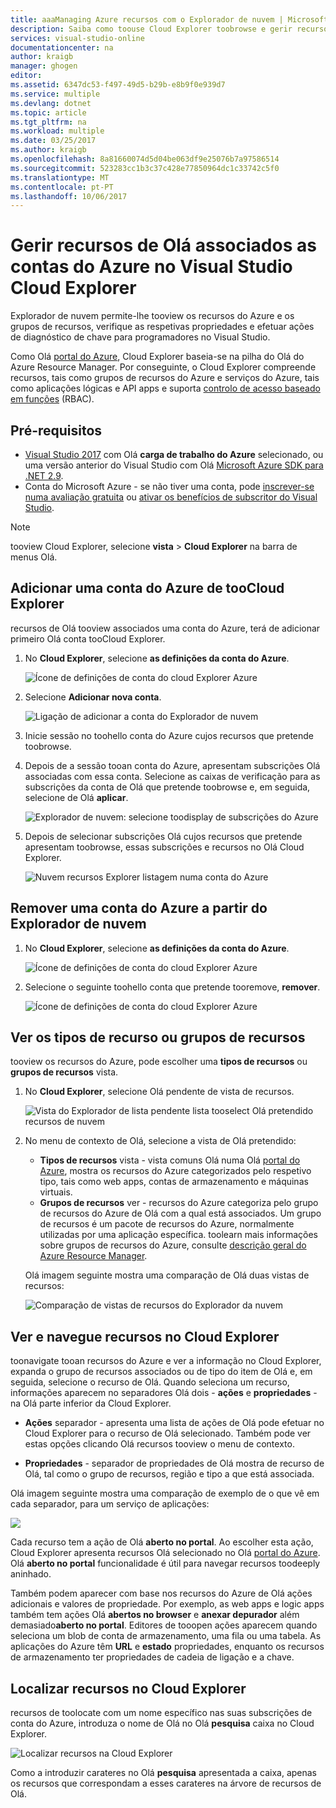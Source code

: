 ```yaml
---
title: aaaManaging Azure recursos com o Explorador de nuvem | Microsoft Docs
description: Saiba como toouse Cloud Explorer toobrowse e gerir recursos do Azure no Visual Studio.
services: visual-studio-online
documentationcenter: na
author: kraigb
manager: ghogen
editor: 
ms.assetid: 6347dc53-f497-49d5-b29b-e8b9f0e939d7
ms.service: multiple
ms.devlang: dotnet
ms.topic: article
ms.tgt_pltfrm: na
ms.workload: multiple
ms.date: 03/25/2017
ms.author: kraigb
ms.openlocfilehash: 8a81660074d5d04be063df9e25076b7a97586514
ms.sourcegitcommit: 523283cc1b3c37c428e77850964dc1c33742c5f0
ms.translationtype: MT
ms.contentlocale: pt-PT
ms.lasthandoff: 10/06/2017
---
```

# <a name="manage-hello-resources-associated-with-your-azure-accounts-in-visual-studio-cloud-explorer"></a>Gerir recursos de Olá associados as contas do Azure no Visual Studio Cloud Explorer
Explorador de nuvem permite-lhe tooview os recursos do Azure e os grupos de recursos, verifique as respetivas propriedades e efetuar ações de diagnóstico de chave para programadores no Visual Studio. 

Como Olá [portal do Azure](http://go.microsoft.com/fwlink/p/?LinkID=525040), Cloud Explorer baseia-se na pilha do Olá do Azure Resource Manager. Por conseguinte, o Cloud Explorer compreende recursos, tais como grupos de recursos do Azure e serviços do Azure, tais como aplicações lógicas e API apps e suporta [controlo de acesso baseado em funções](active-directory/role-based-access-control-configure.md) (RBAC). 

## <a name="prerequisites"></a>Pré-requisitos
- [Visual Studio 2017](https://www.visualstudio.com/downloads/) com Olá **carga de trabalho do Azure** selecionado, ou uma versão anterior do Visual Studio com Olá [Microsoft Azure SDK para .NET 2.9](https://www.microsoft.com/en-us/download/details.aspx?id=51657).
- Conta do Microsoft Azure - se não tiver uma conta, pode [inscrever-se numa avaliação gratuita](http://go.microsoft.com/fwlink/?LinkId=623901) ou [ativar os benefícios de subscritor do Visual Studio](http://go.microsoft.com/fwlink/?LinkId=623901).

> [!NOTE]
> tooview Cloud Explorer, selecione **vista** > **Cloud Explorer** na barra de menus Olá.   
> 
> 

## <a name="add-an-azure-account-toocloud-explorer"></a>Adicionar uma conta do Azure de tooCloud Explorer
recursos de Olá tooview associados uma conta do Azure, terá de adicionar primeiro Olá conta tooCloud Explorer. 

1. No **Cloud Explorer**, selecione **as definições da conta do Azure**.

    ![Ícone de definições de conta do cloud Explorer Azure](media/vs-azure-tools-resources-managing-with-cloud-explorer/azure-account-settings.png)

1. Selecione **Adicionar nova conta**. 

    ![Ligação de adicionar a conta do Explorador de nuvem](media/vs-azure-tools-resources-managing-with-cloud-explorer/add-account-link.png)

1. Inicie sessão no toohello conta do Azure cujos recursos que pretende toobrowse. 

1. Depois de a sessão tooan conta do Azure, apresentam subscrições Olá associadas com essa conta. Selecione as caixas de verificação para as subscrições da conta de Olá que pretende toobrowse e, em seguida, selecione de Olá **aplicar**. 
 
    ![Explorador de nuvem: selecione toodisplay de subscrições do Azure](media/vs-azure-tools-resources-managing-with-cloud-explorer/select-subscriptions.png)

1. Depois de selecionar subscrições Olá cujos recursos que pretende apresentam toobrowse, essas subscrições e recursos no Olá Cloud Explorer.

    ![Nuvem recursos Explorer listagem numa conta do Azure](media/vs-azure-tools-resources-managing-with-cloud-explorer/resources-listed.png)

## <a name="remove-an-azure-account-from-cloud-explorer"></a>Remover uma conta do Azure a partir do Explorador de nuvem 

1. No **Cloud Explorer**, selecione **as definições da conta do Azure**.

    ![Ícone de definições de conta do cloud Explorer Azure](media/vs-azure-tools-resources-managing-with-cloud-explorer/azure-account-settings.png)

1. Selecione o seguinte toohello conta que pretende tooremove, **remover**.

    ![Ícone de definições de conta do cloud Explorer Azure](media/vs-azure-tools-resources-managing-with-cloud-explorer/remove-account.png)

## <a name="view-resource-types-or-resource-groups"></a>Ver os tipos de recurso ou grupos de recursos
tooview os recursos do Azure, pode escolher uma **tipos de recursos** ou **grupos de recursos** vista.

1. No **Cloud Explorer**, selecione Olá pendente de vista de recursos.

    ![Vista do Explorador de lista pendente lista tooselect Olá pretendido recursos de nuvem](media/vs-azure-tools-resources-managing-with-cloud-explorer/resources-view-dropdown.png)

1. No menu de contexto de Olá, selecione a vista de Olá pretendido: 

    - **Tipos de recursos** vista - vista comuns Olá numa Olá [portal do Azure](http://go.microsoft.com/fwlink/p/?LinkID=525040), mostra os recursos do Azure categorizados pelo respetivo tipo, tais como web apps, contas de armazenamento e máquinas virtuais. 
    - **Grupos de recursos** ver - recursos do Azure categoriza pelo grupo de recursos do Azure de Olá com a qual está associados. Um grupo de recursos é um pacote de recursos do Azure, normalmente utilizadas por uma aplicação específica. toolearn mais informações sobre grupos de recursos do Azure, consulte [descrição geral do Azure Resource Manager](./azure-resource-manager/resource-group-overview.md).

    Olá imagem seguinte mostra uma comparação de Olá duas vistas de recursos:

    ![Comparação de vistas de recursos do Explorador da nuvem](media/vs-azure-tools-resources-managing-with-cloud-explorer/resource-views-comparison.png)

## <a name="view-and-navigate-resources-in-cloud-explorer"></a>Ver e navegue recursos no Cloud Explorer
toonavigate tooan recursos do Azure e ver a informação no Cloud Explorer, expanda o grupo de recursos associados ou de tipo do item de Olá e, em seguida, selecione o recurso de Olá. Quando seleciona um recurso, informações aparecem no separadores Olá dois - **ações** e **propriedades** - na Olá parte inferior da Cloud Explorer. 

- **Ações** separador - apresenta uma lista de ações de Olá pode efetuar no Cloud Explorer para o recurso de Olá selecionado. Também pode ver estas opções clicando Olá recursos tooview o menu de contexto.

- **Propriedades** - separador de propriedades de Olá mostra de recurso de Olá, tal como o grupo de recursos, região e tipo a que está associada.

Olá imagem seguinte mostra uma comparação de exemplo de o que vê em cada separador, para um serviço de aplicações:

![](./media/vs-azure-tools-resources-managing-with-cloud-explorer/actions-and-properties.png)

Cada recurso tem a ação de Olá **aberto no portal**. Ao escolher esta ação, Cloud Explorer apresenta recursos Olá selecionado no Olá [portal do Azure](http://go.microsoft.com/fwlink/p/?LinkID=525040). Olá **aberto no portal** funcionalidade é útil para navegar recursos toodeeply aninhado.

Também podem aparecer com base nos recursos do Azure de Olá ações adicionais e valores de propriedade. Por exemplo, as web apps e logic apps também tem ações Olá **abertos no browser** e **anexar depurador** além demasiado**aberto no portal**. Editores de tooopen ações aparecem quando seleciona um blob de conta de armazenamento, uma fila ou uma tabela. As aplicações do Azure têm **URL** e **estado** propriedades, enquanto os recursos de armazenamento ter propriedades de cadeia de ligação e a chave.

## <a name="find-resources-in-cloud-explorer"></a>Localizar recursos no Cloud Explorer
recursos de toolocate com um nome específico nas suas subscrições de conta do Azure, introduza o nome de Olá no Olá **pesquisa** caixa no Cloud Explorer.

![Localizar recursos na Cloud Explorer](./media/vs-azure-tools-resources-managing-with-cloud-explorer/search-for-resources.png)

Como a introduzir carateres no Olá **pesquisa** apresentada a caixa, apenas os recursos que correspondam a esses carateres na árvore de recursos de Olá.
